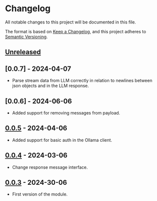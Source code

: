 <!-- markdownlint-disable MD024 -->
# Changelog

All notable changes to this project will be documented in this file.

The format is based on [Keep a Changelog](https://keepachangelog.com/en/1.1.0/),
and this project adheres to [Semantic Versioning](https://semver.org/spec/v2.0.0.html).

## [Unreleased]

## [0.0.7] - 2024-04-07

- Parse stream data from LLM correctly in relation to newlines
  between json objects and in the LLM response.

## [0.0.6] - 2024-06-06

- Added support for removing messages from payload.

## [0.0.5] - 2024-04-06

- Added support for basic auth in the Ollama client.

## [0.0.4] - 2024-03-06

- Change response message interface.

## [0.0.3] - 2024-30-06

- First version of the module.

[0.0.5]: https://github.com/itk-dev/llm_services/compare/0.0.4...0.0.5
[0.0.4]: https://github.com/itk-dev/llm_services/compare/0.0.3...0.0.4
[0.0.3]: https://github.com/itk-dev/llm_services/compare/51a8d2e3cfdfe355987bdc1f109cb4e1ecb4cc3a...0.0.3
[Unreleased]: https://github.com/itk-dev/llm_services/compare/develop...HEAD
